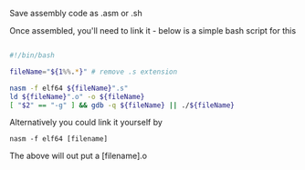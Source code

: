 
Save assembly code as .asm or .sh 

Once assembled, you'll need to link it - below is a simple bash script for this 

```bash

#!/bin/bash

fileName="${1%%.*}" # remove .s extension

nasm -f elf64 ${fileName}".s"
ld ${fileName}".o" -o ${fileName}
[ "$2" == "-g" ] && gdb -q ${fileName} || ./${fileName}
```

Alternatively you could link it yourself by 

	nasm -f elf64 [filename]

The above will out put a [filename].o

